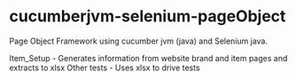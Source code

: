 cucumberjvm-selenium-pageObject
=====================

Page Object Framework using cucumber jvm (java) and Selenium java.

Item_Setup - Generates information from website brand and item pages and extracts to xlsx
Other tests - Uses xlsx to drive tests

